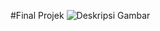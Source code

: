 #Final Projek
![Deskripsi Gambar](https://user-images.githubusercontent.com/45864165/250915737-e217b975-9fd3-4376-9837-0f8cc190d4a8.png)

